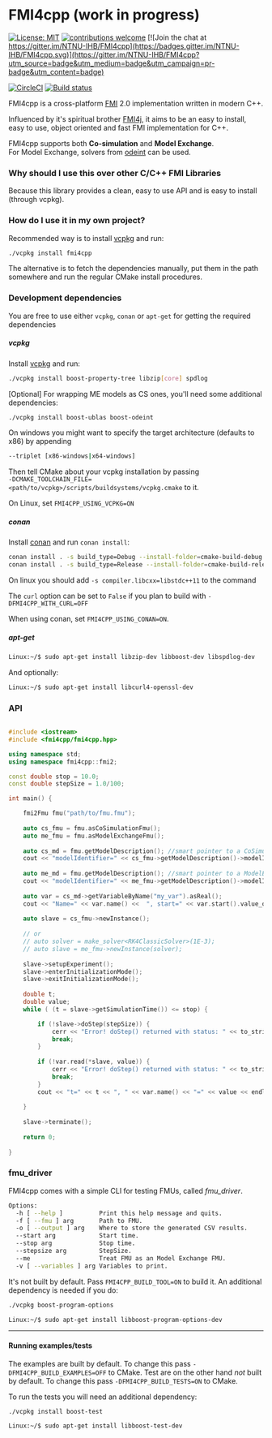 # FMI4cpp (work in progress)

[![License: MIT](https://img.shields.io/badge/License-MIT-yellow.svg)](https://opensource.org/licenses/MIT)
[![contributions welcome](https://img.shields.io/badge/contributions-welcome-brightgreen.svg?style=flat)](https://github.com/NTNU-IHB/FMU-proxy/issues)
[![Join the chat at https://gitter.im/NTNU-IHB/FMI4cpp](https://badges.gitter.im/NTNU-IHB/FMI4cpp.svg)](https://gitter.im/NTNU-IHB/FMI4cpp?utm_source=badge&utm_medium=badge&utm_campaign=pr-badge&utm_content=badge)


[![CircleCI](https://circleci.com/gh/NTNU-IHB/FMI4cpp/tree/master.svg?style=svg)](https://circleci.com/gh/NTNU-IHB/FMI4cpp/tree/master)
[![Build status](https://ci.appveyor.com/api/projects/status/7hrmwc7q6ake6jsd/branch/master?svg=true)](https://ci.appveyor.com/project/markaren/fmi4cpp/branch/master)

FMI4cpp is a cross-platform [FMI](https://fmi-standard.org/) 2.0 implementation written in modern C++.

Influenced by it's spiritual brother [FMI4j](https://github.com/SFI-Mechatronics/FMI4j), it aims to be
an easy to install, easy to use, object oriented and fast FMI implementation for C++.    

FMI4cpp supports both **Co-simulation** and **Model Exchange**. <br/>
For Model Exchange, solvers from [odeint](http://headmyshoulder.github.io/odeint-v2/doc/boost_numeric_odeint/getting_started/overview.html) can be used. 

### Why should I use this over other C/C++ FMI Libraries

Because this library provides a clean, easy to use API and is easy to install (through vcpkg).


### How do I use it in my own project?

Recommended way is to install [vcpkg](https://github.com/Microsoft/vcpkg) and run:

```bash
./vcpkg install fmi4cpp
``` 

The alternative is to fetch the dependencies manually, put them in the path somewhere and run the regular CMake install procedures. 


### Development dependencies

You are free to use either `vcpkg`, `conan` or `apt-get` for getting the required dependencies

##### vcpkg

Install [vcpkg](https://github.com/Microsoft/vcpkg) and run:

```bash
./vcpkg install boost-property-tree libzip[core] spdlog
``` 

[Optional] For wrapping ME models as CS ones, you'll need some additional dependencies:

```bash
./vcpkg install boost-ublas boost-odeint
``` 

On windows you might want to specify the target architecture (defaults to x86) by appending

```bash
--triplet [x86-windows|x64-windows]
```

Then tell CMake about your vcpkg installation by passing <br> ```-DCMAKE_TOOLCHAIN_FILE=<path/to/vcpkg>/scripts/buildsystems/vcpkg.cmake``` to it.

On Linux, set `FMI4CPP_USING_VCPKG=ON`

##### conan

Install [conan](https://conan.io/) and run `conan install`:

```bash
conan install . -s build_type=Debug --install-folder=cmake-build-debug -o curl=True
conan install . -s build_type=Release --install-folder=cmake-build-release -o curl=True
```

On linux you should add `-s compiler.libcxx=libstdc++11` to the command

The `curl` option can be set to `False` if you plan to build with `-DFMI4CPP_WITH_CURL=OFF`

When using conan, set `FMI4CPP_USING_CONAN=ON`.

##### apt-get

```bash
Linux:~/$ sudo apt-get install libzip-dev libboost-dev libspdlog-dev
``` 
And optionally:
```bash
Linux:~/$ sudo apt-get install libcurl4-openssl-dev
``` 

### API

```cpp

#include <iostream> 
#include <fmi4cpp/fmi4cpp.hpp>

using namespace std;
using namespace fmi4cpp::fmi2;

const double stop = 10.0;
const double stepSize = 1.0/100;

int main() {

    fmi2Fmu fmu("path/to/fmu.fmu");
    
    auto cs_fmu = fmu.asCoSimulationFmu();
    auto me_fmu = fmu.asModelExchangeFmu();
    
    auto cs_md = fmu.getModelDescription(); //smart pointer to a CoSimulationModelDescription instance
    cout << "modelIdentifier=" << cs_fmu->getModelDescription()->modelIdentifier() << endl;
    
    auto me_md = fmu.getModelDescription(); //smart pointer to a ModelExchangeModelDescription instance
    cout << "modelIdentifier=" << me_fmu->getModelDescription()->modelIdentifier() << endl;
    
    auto var = cs_md->getVariableByName("my_var").asReal();
    cout << "Name=" << var.name() <<  ", start=" << var.start().value_or(0) << endl;
              
    auto slave = cs_fmu->newInstance();
    
    // or 
    // auto solver = make_solver<RK4ClassicSolver>(1E-3);
    // auto slave = me_fmu->newInstance(solver);
         
    slave->setupExperiment();
    slave->enterInitializationMode();
    slave->exitInitializationMode();
    
    double t;
    double value;
    while ( (t = slave->getSimulationTime()) <= stop) {

        if (!slave->doStep(stepSize)) {
            cerr << "Error! doStep() returned with status: " << to_string(slave->getLastStatus()) << endl;
            break;
        }
        
        if (!var.read(*slave, value)) {
            cerr << "Error! doStep() returned with status: " << to_string(slave->getLastStatus()) << endl;
            break;
        }
        cout << "t=" << t << ", " << var.name() << "=" << value << endl;
     
    }
    
    slave->terminate();
    
    return 0;
    
}
```


### fmu_driver

FMI4cpp comes with a simple CLI for testing FMUs, called _fmu_driver_. 

```bash
Options:
  -h [ --help ]          Print this help message and quits.
  -f [ --fmu ] arg       Path to FMU.
  -o [ --output ] arg    Where to store the generated CSV results.
  --start arg            Start time.
  --stop arg             Stop time.
  --stepsize arg         StepSize.
  --me                   Treat FMU as an Model Exchange FMU.
  -v [ --variables ] arg Variables to print.
```

It's not built by default. Pass ```FMI4CPP_BUILD_TOOL=ON``` to build it. 
An additional dependency is needed if you do:

```bash
./vcpkg boost-program-options
```
```bash
Linux:~/$ sudo apt-get install libboost-program-options-dev
```

***

#### Running examples/tests

The examples are built by default. To change this pass ```-DFMI4CPP_BUILD_EXAMPLES=OFF``` to CMake.
Test are on the other hand _not_ built by default. To change this pass ```-DFMI4CPP_BUILD_TESTS=ON``` to CMake.

To run the tests you will need an additional dependency:

```
./vcpkg install boost-test
``` 
```bash
Linux:~/$ sudo apt-get install libboost-test-dev
```

